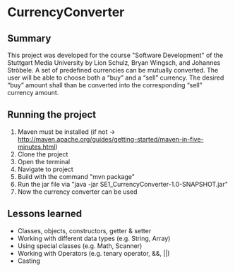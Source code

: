 # CurrencyConverter

## Summary

This project was developed for the course "Software Development" of the Stuttgart Media University by Lion Schulz, Bryan Wingsch, and Johannes Ströbele. A set of predefined currencies can be mutually converted. The user will be able to choose both a “buy” and a “sell” currency. The desired “buy” amount shall than be converted into the corresponding “sell” currency amount.

## Running the project

1) Maven must be installed (if not -> http://maven.apache.org/guides/getting-started/maven-in-five-minutes.html)
2) Clone the project
3) Open the terminal
4) Navigate to project
5) Build with the command "mvn package"
6) Run the jar file via "java -jar SE1_CurrencyConverter-1.0-SNAPSHOT.jar" 
7) Now the currency converter can be used

## Lessons learned

* Classes, objects, constructors, getter & setter
* Working with different data types (e.g. String, Array)
* Using special classes (e.g. Math, Scanner)
* Working with Operators (e.g. tenary operator, &&, ||)
* Casting
